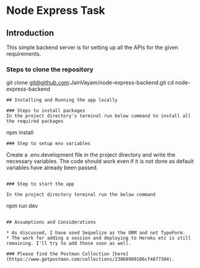# Node Express Task


## Introduction
This simple backend server is for setting up all the APIs for the given requirements.

### Steps to clone the repository

git clone git@github.com:JainVayam/node-express-backend.git
cd node-express-backend

```
## Installing and Running the app locally

### Steps to install packages
In the project directory's terminal run below command to install all the required packages
```
npm install
```
### Step to setup env variables

```
Create a .env.development file in the project directory and write the necessary variables. The code should work even if it is not done as default variables have already been passed.

```

### Step to start the app

In the project directory terminal run the below command
```
npm run dev
```

## Assumptions and Considerations

* As discussed, I have used Sequelize as the ORM and not TypeForm.
* The work for adding a session and deploying to Heroku etc is still remaining. I'll try to add those soon as well.

### Please find the Postman Collection [here](https://www.getpostman.com/collections/23060909186cf4877304).
